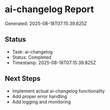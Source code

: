 # ai-changelog Report

Generated: 2025-08-18T07:15:39.825Z

## Status
- Task: ai-changelog
- Status: Completed
- Timestamp: 2025-08-18T07:15:39.825Z

## Next Steps
- Implement actual ai-changelog functionality
- Add proper error handling
- Add logging and monitoring
